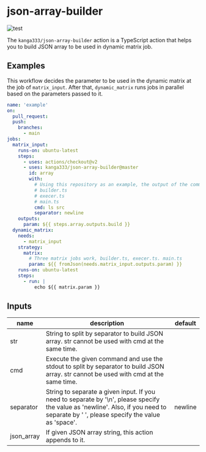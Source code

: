 # json-array-builder

![test](https://github.com/kanga333/json-array-builder/workflows/test/badge.svg)

The `kanga333/json-array-builder` action is a TypeScript action that helps you to build JSON array to be used in dynamic matrix job.

## Examples

This workflow decides the parameter to be used in the dynamic matrix at the job of `matrix_input`.
After that, `dynamic_matrix` runs jobs in parallel based on the parameters passed to it.

```yaml
name: 'example'
on:
  pull_request:
  push:
    branches:
      - main
jobs:
  matrix_input:
    runs-on: ubuntu-latest
    steps:
      - uses: actions/checkout@v2
      - uses: kanga333/json-array-builder@master
        id: array
        with:
          # Using this repository as an example, the output of the command is
          # builder.ts
          # execer.ts
          # main.ts
          cmd: ls src
          separator: newline
    outputs:
      param: ${{ steps.array.outputs.build }}
  dynamic_matrix:
    needs:
      - matrix_input
    strategy:
      matrix:
        # Three matrix jobs work, builder.ts, execer.ts. main.ts
        param: ${{ fromJson(needs.matrix_input.outputs.param) }}
    runs-on: ubuntu-latest
    steps:
      - run: |
          echo ${{ matrix.param }}
```

## Inputs

|  name  |  description  |  default  |
| ---- | ---- | ---- |
|  str  |  String to split by separator to build JSON array. str cannot be used with cmd at the same time.  |  |
|  cmd  |  Execute the given command and use the stdout to split by separator to build JSON array. str cannot be used with cmd at the same time.  |  |
|  separator  |  String to separate a given input. If you need to separate by '\n', please specify the value as 'newline'. Also, if you need to separate by ' ', please specify the value as 'space'.  |  newline  |
|  json_array  |   If given JSON array string, this action appends to it.  | |
